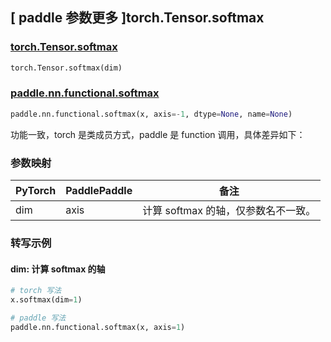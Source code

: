 ## [ paddle 参数更多 ]torch.Tensor.softmax
### [torch.Tensor.softmax](https://pytorch.org/docs/stable/generated/torch.Tensor.softmax.html?highlight=softmax#torch.Tensor.softmax)

```python
torch.Tensor.softmax(dim)
```

### [paddle.nn.functional.softmax](https://www.paddlepaddle.org.cn/documentation/docs/zh/develop/api/paddle/nn/functional/softmax_cn.html#softmax)

```python
paddle.nn.functional.softmax(x, axis=-1, dtype=None, name=None)
```

功能一致，torch 是类成员方式，paddle 是 function 调用，具体差异如下：
### 参数映射
| PyTorch       | PaddlePaddle | 备注                                                   |
| ------------- | ------------ | ------------------------------------------------------ |
| dim           | axis         | 计算 softmax 的轴，仅参数名不一致。                                         |

### 转写示例
#### dim: 计算 softmax 的轴
```python
# torch 写法
x.softmax(dim=1)

# paddle 写法
paddle.nn.functional.softmax(x, axis=1)
```
